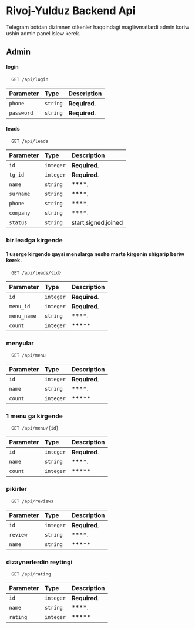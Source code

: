 
# Rivoj-Yulduz Backend Api

Telegram botdan dizimnen otkenler haqqindagi
 magliwmatlardi admin koriw ushin admin panel
islew kerek.


## Admin
####  login

```http
  GET /api/login
```

| Parameter | Type     | Description                |
| :-------- | :------- | :------------------------- |
| `phone` | `string` | **Required**.  |
| `password` | `string` | **Required**. |

#### leads

```http
  GET /api/leads
```

| Parameter | Type     | Description                       |
| :-------- | :------- | :-------------------------------- |
| `id`| `integer` | **Required**.  |
| `tg_id`| `integer` | **Required**.  |
| `name`| `string` | ****.  |
| `surname`| `string` | ****.  |
| `phone`| `string` | ****.  |
| `company`| `string` | ****.  |
| `status`| `string` | start,signed,joined  |

### bir leadga kirgende 
#### 1 userge kirgende qaysi menularga neshe marte kirgenin shigarip beriw kerek.
 

```http
  GET /api/leads/{id}
```

| Parameter | Type     | Description                       |
| :-------- | :------- | :-------------------------------- |
| `id`| `integer` | **Required**.  |
| `menu_id`| `integer` | **Required**.  |
| `menu_name`| `string` | ****.  |
| `count`| `integer`| *****|

### menyular 
 
```http
  GET /api/menu
```

| Parameter | Type     | Description                       |
| :-------- | :------- | :-------------------------------- |
| `id`| `integer` | **Required**.  |
| `name`| `string` | ****.  |
| `count`| `integer`| *****|


### 1 menu ga kirgende 
 
```http
  GET /api/menu/{id}
```

| Parameter | Type     | Description                       |
| :-------- | :------- | :-------------------------------- |
| `id`| `integer` | **Required**.  |
| `name`| `string` | ****.  |
| `count`| `integer`| *****|

### pikirler 
 
```http
  GET /api/reviews
```

| Parameter | Type     | Description                       |
| :-------- | :------- | :-------------------------------- |
| `id`| `integer` | **Required**.  |
| `review`| `string` | ****.  |
| `name`| `string`| *****|

### dizaynerlerdin reytingi  
 
```http
  GET /api/rating
```

| Parameter | Type     | Description                       |
| :-------- | :------- | :-------------------------------- |
| `id`| `integer` | **Required**.  |
| `name`| `string` | ****.  |
| `rating`| `integer`| *****|
